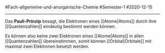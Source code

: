 #Fach-allgemeine-und-anorganische-Chemie  #Semester-1 #2020-12-15

---

Das **Pauli-Prinzip** besagt, die Elektronen eines [[Atome|Atoms]] durch ihre [[Quantenzahlen]] eindeutig bestimmt werden können.

Es können also keine zwei Elektronen eines [[Atome|Atoms]] in allen [[Quantenzahlen]] übereinstimmen, somit können [[Orbital|Orbitale]] mit maximal zwei Elektronen besetzt werden.